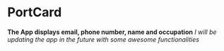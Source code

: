 # PortCard
**The App displays email, phone number, name and occupation**
*I will be updating the app in the future with some awesome functionalities*
